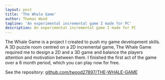 ```yaml
---
layout: post
title: 'The Whale Game'
author: Thomas Wood
tagline: 'An experimental incremental game I made for PC'
description: An experimental incremental game I made for PC
---
```


The Whale Game is a project I created to push my game development skills. A 3D puzzle room centred on a 2D incremental game, The Whale Game required me to design a 2D and a 3D game and balance the players attention and motivation between them. I finished the first act of the game over a 6 month period, which you can play now for free. 

See the repository: [github.com/twood27897/THE-WHALE-GAME](https://github.com/twood27897/THE-WHALE-GAME)<br/>

